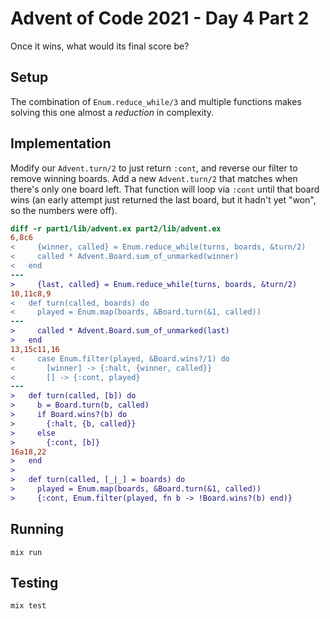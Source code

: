 # Advent of Code 2021 - Day 4 Part 2

Once it wins, what would its final score be?

## Setup

The combination of `Enum.reduce_while/3` and multiple functions makes solving
this one almost a _reduction_ in complexity.

## Implementation

Modify our `Advent.turn/2` to just return `:cont`, and reverse our filter to
remove winning boards. Add a new `Advent.turn/2` that matches when there's only
one board left. That function will loop via `:cont` until that board wins (an
early attempt just returned the last board, but it hadn't yet "won", so the
numbers were off).

```diff
diff -r part1/lib/advent.ex part2/lib/advent.ex
6,8c6
<     {winner, called} = Enum.reduce_while(turns, boards, &turn/2)
<     called * Advent.Board.sum_of_unmarked(winner)
<   end
---
>     {last, called} = Enum.reduce_while(turns, boards, &turn/2)
10,11c8,9
<   def turn(called, boards) do
<     played = Enum.map(boards, &Board.turn(&1, called))
---
>     called * Advent.Board.sum_of_unmarked(last)
>   end
13,15c11,16
<     case Enum.filter(played, &Board.wins?/1) do
<       [winner] -> {:halt, {winner, called}}
<       [] -> {:cont, played}
---
>   def turn(called, [b]) do
>     b = Board.turn(b, called)
>     if Board.wins?(b) do
>       {:halt, {b, called}}
>     else
>       {:cont, [b]}
16a18,22
>   end
>
>   def turn(called, [_|_] = boards) do
>     played = Enum.map(boards, &Board.turn(&1, called))
>     {:cont, Enum.filter(played, fn b -> !Board.wins?(b) end)}
```

## Running

`mix run`

## Testing

`mix test`